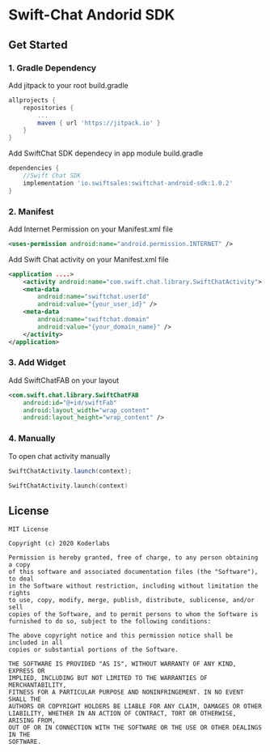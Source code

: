 # Swift-Chat Andorid SDK

## Get Started

### 1. Gradle Dependency

Add jitpack to your root build.gradle
```gradle
allprojects {
    repositories {
        ...
        maven { url 'https://jitpack.io' }
    }
}
```

Add SwiftChat SDK dependecy in app module build.gradle
```gradle
dependencies {
    //Swift Chat SDK
    implementation 'io.swiftsales:swiftchat-android-sdk:1.0.2'
}
```

### 2. Manifest

Add Internet Permission on your Manifest.xml file
```Manifest.xml
<uses-permission android:name="android.permission.INTERNET" />
```

Add Swift Chat activity on your Manifest.xml file
```Manifest.xml
<application ....>
    <activity android:name="com.swift.chat.library.SwiftChatActivity">
    <meta-data
        android:name="swiftchat.userId"
        android:value="{your_user_id}" />
    <meta-data
        android:name="swiftchat.domain"
        android:value="{your_domain_name}" />
    </activity>
</application>
```

### 3. Add Widget

Add SwiftChatFAB on your layout

``` your_layout.xml
<com.swift.chat.library.SwiftChatFAB
    android:id="@+id/swiftFab"
    android:layout_width="wrap_content"
    android:layout_height="wrap_content" />
```

### 4. Manually

To open chat activity manually

``` Java
SwiftChatActivity.launch(context);
```

``` Kotlin
SwiftChatActivity.launch(context)
```

## License
```
MIT License

Copyright (c) 2020 Koderlabs

Permission is hereby granted, free of charge, to any person obtaining a copy
of this software and associated documentation files (the "Software"), to deal
in the Software without restriction, including without limitation the rights
to use, copy, modify, merge, publish, distribute, sublicense, and/or sell
copies of the Software, and to permit persons to whom the Software is
furnished to do so, subject to the following conditions:

The above copyright notice and this permission notice shall be included in all
copies or substantial portions of the Software.

THE SOFTWARE IS PROVIDED "AS IS", WITHOUT WARRANTY OF ANY KIND, EXPRESS OR
IMPLIED, INCLUDING BUT NOT LIMITED TO THE WARRANTIES OF MERCHANTABILITY,
FITNESS FOR A PARTICULAR PURPOSE AND NONINFRINGEMENT. IN NO EVENT SHALL THE
AUTHORS OR COPYRIGHT HOLDERS BE LIABLE FOR ANY CLAIM, DAMAGES OR OTHER
LIABILITY, WHETHER IN AN ACTION OF CONTRACT, TORT OR OTHERWISE, ARISING FROM,
OUT OF OR IN CONNECTION WITH THE SOFTWARE OR THE USE OR OTHER DEALINGS IN THE
SOFTWARE.
```
